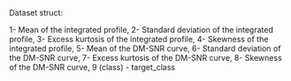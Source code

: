 Dataset struct:

1- Mean of the integrated profile, 
2- Standard deviation of the integrated profile, 
3- Excess kurtosis of the integrated profile, 
4- Skewness of the integrated profile, 
5- Mean of the DM-SNR curve, 
6- Standard deviation of the DM-SNR curve, 
7- Excess kurtosis of the DM-SNR curve, 
8- Skewness of the DM-SNR curve,
9 (class) - target_class